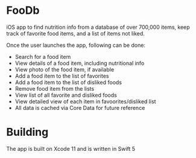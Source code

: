 # FooDb
iOS app to find nutrition info from a database of over 700,000 items, keep track of favorite food items, and a list of items not liked.

Once the user launches the app, following can be done:
- Search for a food item
- View details of a food item, including nutritional info
- View photo of the food item, if available
- Add a food item to the list of favorites
- Add a food item to the list of disliked foods
- Remove food item from the lists
- View list of all favorite and disliked foods
- View detailed view of each item in favoorites/disliked list
- All data is cached via Core Data for future reference

# Building
The app is built on Xcode 11 and is written in Swift 5
